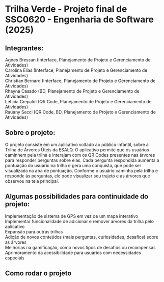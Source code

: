 # Trilha Verde - Projeto final de SSC0620 - Engenharia de Software (2025)

## Integrantes:

Agnes Bressan (Interface, Planejamento de Projeto e Gerenciamento de Atividades)<br>
Carolina Elias (Interface, Planejamento de Projeto e Gerenciamento de Atividades)<br>
Christian Bernard (Interface, Planejamento de Projeto e Gerenciamento de Atividades)<br>
Rhayna Casado (BD, Planejamento de Projeto e Gerenciamento de Atividades)<br>
Leticia Crepaldi (QR Code, Planejamento de Projeto e Gerenciamento de Atividades)<br>
Rauany Secci (QR Code, BD, Planejamento de Projeto e Gerenciamento de Atividades)


## Sobre o projeto:

O projeto consiste em um aplicativo voltado ao público infantil, sobre a Trilha de Árvores Úteis da ESALQ. O aplicativo permite que os usuários caminhem pela trilha e interajam com os QR Codes presentes nas árvores para responder perguntas sobre elas. Cada pergunta respondida aumenta a pontuação do usuário na trilha e gera uma conquista, que pode ser visualizada na aba de pontuação. Conforme o usuário caminha pela trilha e responde às perguntas, ele pode visualizar seu trajeto e as árvores que observou na tela principal.

## Algumas possibilidades para continuidade do projeto: 

Implementação de sistema de GPS em vez de um mapa interativo<br>
Implementar funcionalidade de adicionar e remover árvores da trilha pelo aplicativo<br>
Expansão para outras trilhas<br>
Adição de novos conteúdos (mais perguntas, curiosidades, desafios) sobre as árvores<br>
Melhorias na gamificação, como novos tipos de desafios ou recompensas<br>
Aprimoramento da acessibilidade para usuários com necessidades especiais<br>

## Como rodar o projeto

``` bash

```
